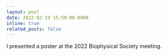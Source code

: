 ```yaml
---
layout: post
date: 2022-02-19 15:59:00-0400
inline: true
related_posts: false
---
```


I presented a poster at the 2022 Biophysical Society meeting.
